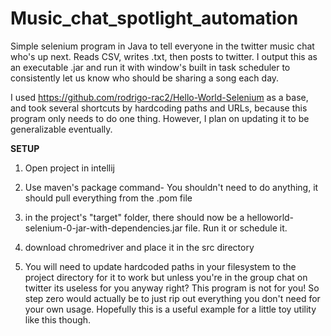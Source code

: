 # Music_chat_spotlight_automation
Simple selenium program in Java to tell everyone in the twitter music chat who's up next. Reads CSV, writes .txt, then posts to twitter. I output this as an executable .jar and run it with window's built in task scheduler to consistently let us know who should be sharing a song each day.

I used https://github.com/rodrigo-rac2/Hello-World-Selenium as a base, and took several shortcuts by hardcoding paths and URLs, because this program only needs to do one thing. However, I plan on updating it to be generalizable eventually.

**SETUP**
1) Open project in intellij
2) Use maven's package command- You shouldn't need to do anything, it should pull everything from the .pom file
3) in the project's "target" folder, there should now be a helloworld-selenium-0-jar-with-dependencies.jar file. Run it or schedule it.
4) download chromedriver and place it in the src directory

0) You will need to update hardcoded paths in your filesystem to the project directory for it to work but unless you're in the group chat on twitter its useless for you anyway right? This program is not for you! So step zero would actually be to just rip out everything you don't need for your own usage. Hopefully this is a useful example for a little toy utility like this though.
